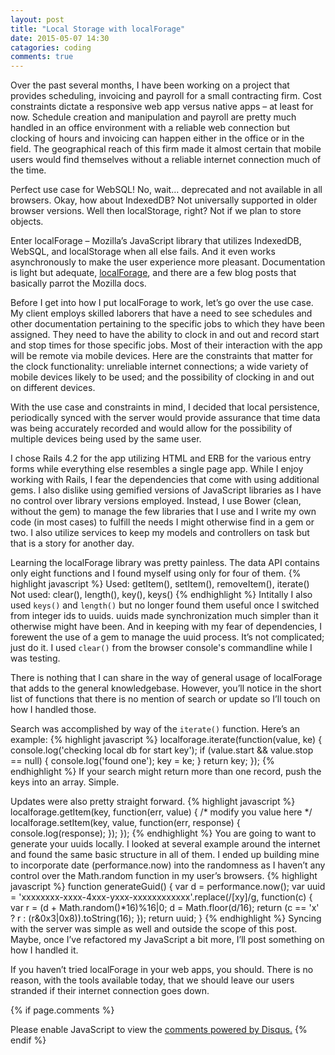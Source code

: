 ```yaml
---
layout: post
title: "Local Storage with localForage"
date: 2015-05-07 14:30
catagories: coding
comments: true
---
```


Over the past several months, I have been working on a project that provides scheduling, invoicing and payroll for a small contracting firm. Cost constraints dictate a responsive web app versus native apps – at least for now. Schedule creation and manipulation and payroll are pretty much handled in an office environment with a reliable web connection but clocking of hours and invoicing can happen either in the office or in the field. The geographical reach of this firm made it almost certain that mobile users would find themselves without a reliable internet connection much of the time.

Perfect use case for WebSQL! No, wait… deprecated and not available in all browsers. Okay, how about IndexedDB? Not universally supported in older browser versions. Well then localStorage, right? Not if we plan to store objects.

Enter localForage – Mozilla’s JavaScript library that utilizes IndexedDB, WebSQL, and localStorage when all else fails. And it even works asynchronously to make the user experience more pleasant. Documentation is light but adequate, [localForage](https://mozilla.github.io/localForage/), and there are a few blog posts that basically parrot the Mozilla docs.

Before I get into how I put localForage to work, let’s go over the use case. My client employs skilled laborers that have a need to see schedules and other documentation pertaining to the specific jobs to which they have been assigned. They need to have the ability to clock in and out and record start and stop times for those specific jobs. Most of their interaction with the app will be remote via mobile devices. Here are the constraints that matter for the clock functionality: unreliable internet connections; a wide variety of mobile devices likely to be used; and the possibility of clocking in and out on different devices.

With the use case and constraints in mind, I decided that local persistence, periodically synced with the server would provide assurance that time data was being accurately recorded and would allow for the possibility of multiple devices being used by the same user.

I chose Rails 4.2 for the app utilizing HTML and ERB for the various entry forms while everything else resembles a single page app. While I enjoy working with Rails, I fear the dependencies that come with using additional gems. I also dislike using gemified versions of JavaScript libraries as I have no control over library versions employed. Instead, I use Bower (clean, without the gem) to manage the few libraries that I use and I write my own code (in most cases) to fulfill the needs I might otherwise find in a gem or two. I also utilize services to keep my models and controllers on task but that is a story for another day.

Learning the localForage library was pretty painless. The data API contains only eight functions and I found myself using only for four of them.
{% highlight javascript %}
Used: getItem(), setItem(), removeItem(), iterate()
 Not used: clear(), length(), key(), keys()
{% endhighlight %}
Intitally I also used `keys()` and `length()` but no longer found them useful once I switched from integer ids to uuids. uuids made synchronization much simpler than it otherwise might have been. And in keeping with my fear of dependencies, I forewent the use of a gem to manage the uuid process. It’s not complicated; just do it. I used `clear()` from the browser console's commandline while I was testing.

There is nothing that I can share in the way of general usage of localForage that adds to the general knowledgebase. However, you’ll notice in the short list of functions that there is no mention of search or update so I’ll touch on how I handled those.

Search was accomplished by way of the `iterate()` function. Here’s an example:
{% highlight javascript %}
localforage.iterate(function(value, ke) {
    console.log('checking local db for start key');
    if (value.start && value.stop == null) {
        console.log('found one');
        key = ke;
    }
    return key;
});
{% endhighlight %}
If your search might return more than one record, push the keys into an array. Simple.

Updates were also pretty straight forward.
{% highlight javascript %}
localforage.getItem(key, function(err, value) {
    /* modify you value here */
    localforage.setItem(key, value, function(err, response) {
        console.log(response);
    });
});
{% endhighlight %}
You are going to want to generate your uuids locally. I looked at several example around the internet and found the same basic structure in all of them. I ended up building mine to incorporate date (performance.now) into the randomness as I haven’t any control over the Math.random function in my user’s browsers.
{% highlight javascript %}
function generateGuid() {
    var d = performance.now();
    var uuid = 'xxxxxxxx-xxxx-4xxx-yxxx-xxxxxxxxxxxx'.replace(/[xy]/g, function(c) {
        var r = (d + Math.random()*16)%16|0;
        d = Math.floor(d/16);
        return (c == 'x' ? r : (r&0x3|0x8)).toString(16);
    });
    return uuid;
}
{% endhighlight %}
Syncing with the server was simple as well and outside the scope of this post. Maybe, once I’ve refactored my JavaScript a bit more, I’ll post something on how I handled it.

If you haven’t tried localForage in your web apps, you should. There is no reason, with the tools available today, that we should leave our users stranded if their internet connection goes down.

{% if page.comments %}
<div id="disqus_thread"></div>
<script type="text/javascript">
    /* * * CONFIGURATION VARIABLES * * */
    var disqus_shortname = 'seanotoole';

    /* * * DON'T EDIT BELOW THIS LINE * * */
    (function() {
        var dsq = document.createElement('script'); dsq.type = 'text/javascript'; dsq.async = true;
        dsq.src = '//' + disqus_shortname + '.disqus.com/embed.js';
        (document.getElementsByTagName('head')[0] || document.getElementsByTagName('body')[0]).appendChild(dsq);
    })();
</script>
<noscript>Please enable JavaScript to view the <a href="https://disqus.com/?ref_noscript" rel="nofollow">comments powered by Disqus.</a></noscript>
{% endif %}
